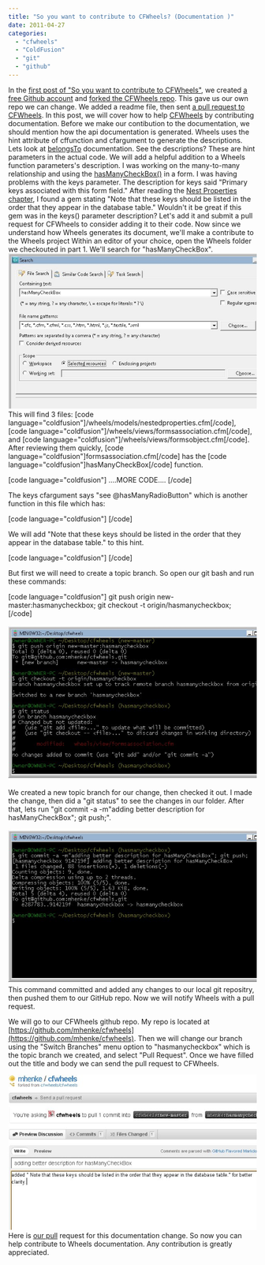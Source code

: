 ```yaml
---
title: "So you want to contribute to CFWheels? (Documentation )"
date: 2011-04-27
categories: 
  - "cfwheels"
  - "ColdFusion"
  - "git"
  - "github"
---
```


In the [first post of "So you want to contribute to CFWheels"](/post.cfm/so-you-want-to-contribute-to-cfwheels), we created [a free Github account](https://github.com/signup/free) and [forked the CFWheels repo](http://help.github.com/fork-a-repo/). This gave us our own repo we can change. We added a readme file, then sent [a pull request to CFWheels](https://github.com/cfwheels/cfwheels/pull/7). In this post, we will cover how to help [CFWheels](http://www.cfwheels.org) by contributing documentation. Before we make our contibution to the documentation, we should mention how the api documentation is generated. Wheels uses the hint attribute of cffunction and cfargument to generate the descriptions. Lets look at [belongsTo](http://cfwheels.org/docs/1-1/function/belongsTo) documentation. See the descriptions? These are hint parameters in the actual code. We will add a helpful addition to a Wheels function parameters's description. I was working on the many-to-many relationship and using the [hasManyCheckBox()](http://cfwheels.org/docs/1-1/function/hasmanycheckbox) in a form. I was having problems with the keys parameter. The description for keys said "Primary keys associated with this form field." After reading the [Nest Properties chapter](http://cfwheels.org/docs/1-1/chapter/nested-properties), I found a gem stating "Note that these keys should be listed in the order that they appear in the database table." Wouldn't it be great if this gem was in the keys() parameter description? Let's add it and submit a pull request for CFWheels to consider adding it to their code. Now since we understand how Wheels generates its document, we'll make a contribute to the Wheels project Within an editor of your choice, open the Wheels folder we checkouted in part 1. We'll search for "hasManyCheckBox". ![](images/contrib1.jpg) This will find 3 files: \[code language="coldfusion"\]/wheels/models/nestedproperties.cfm\[/code\], \[code language="coldfusion"\]/wheels/views/formsassociation.cfm\[/code\], and \[code language="coldfusion"\]/wheels/views/formsobject.cfm\[/code\]. After reviewing them quickly, \[code language="coldfusion"\]formsassociation.cfm\[/code\] has the \[code language="coldfusion"\]hasManyCheckBox\[/code\] function.

\[code language="coldfusion"\] ....MORE CODE.... \[/code\]

The keys cfargument says "see @hasManyRadioButton" which is another function in this file which has:

\[code language="coldfusion"\] \[/code\]

We will add "Note that these keys should be listed in the order that they appear in the database table." to this hint.

\[code language="coldfusion"\] \[/code\]

But first we will need to create a topic branch. So open our git bash and run these commands:

\[code language="coldfusion"\] git push origin new-master:hasmanycheckbox; git checkout -t origin/hasmanycheckbox; \[/code\]

![](images/contrib3.jpg)

We created a new topic branch for our change, then checked it out. I made the change, then did a "git status" to see the changes in our folder. After that, lets run "git commit -a -m"adding better description for hasManyCheckBox"; git push;".

![](images/contrib4.jpg) This command committed and added any changes to our local git repositry, then pushed them to our GitHub repo. Now we will notify Wheels with a pull request.

We will go to our CFWheels github repo. My repo is located at [https://github.com/mhenke/cfwheels](https://github.com/mhenke/cfwheels). Then we will change our branch using the "Switch Branches" menu option to "hasmanycheckbox" which is the topic branch we created, and select "Pull Request". Once we have filled out the title and body we can send the pull request to CFWheels.

![](images/contrib6.jpg) Here is [our pull](https://github.com/cfwheels/cfwheels/pull/8) request for this documentation change. So now you can help contribute to Wheels documentation. Any contribution is greatly appreciated.
